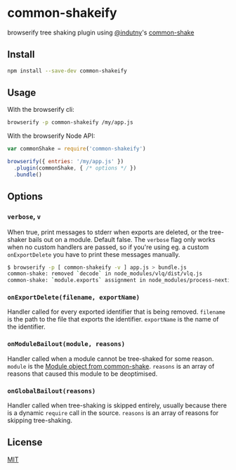 # common-shakeify

browserify tree shaking plugin using [@indutny](https://github.com/indutny)'s [common-shake](https://github.com/indutny/common-shake)

## Install

```bash
npm install --save-dev common-shakeify
```

## Usage

With the browserify cli:

```bash
browserify -p common-shakeify /my/app.js
```

With the browserify Node API:

```js
var commonShake = require('common-shakeify')

browserify({ entries: '/my/app.js' })
  .plugin(commonShake, { /* options */ })
  .bundle()
```

## Options

### `verbose`, `v`

When true, print messages to stderr when exports are deleted, or the tree-shaker bails out on a module.
Default false.
The `verbose` flag only works when no custom handlers are passed, so if you're using eg. a custom `onExportDelete` you have to print these messages manually.

```bash
$ browserify -p [ common-shakeify -v ] app.js > bundle.js
common-shake: removed `decode` in node_modules/vlq/dist/vlq.js
common-shake: `module.exports` assignment in node_modules/process-nextick-args/index.js
```

### `onExportDelete(filename, exportName)`

Handler called for every exported identifier that is being removed.
`filename` is the path to the file that exports the identifier. `exportName` is the name of the identifier.

### `onModuleBailout(module, reasons)`

Handler called when a module cannot be tree-shaked for some reason.
`module` is the [Module object from common-shake](https://github.com/indutny/common-shake/blob/master/lib/shake/module.js).
`reasons` is an array of reasons that caused this module to be deoptimised.

### `onGlobalBailout(reasons)`

Handler called when tree-shaking is skipped entirely, usually because there is a dynamic `require` call in the source.
`reasons` is an array of reasons for skipping tree-shaking.

## License

[MIT](./LICENSE)
